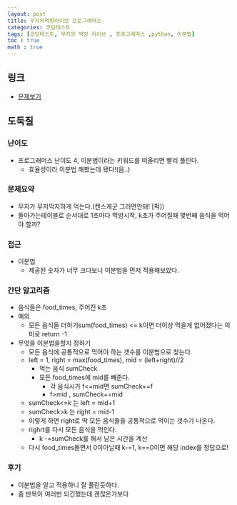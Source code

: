 ```yaml
---
layout: post
title: 무지의먹방라이브 프로그래머스
categories: 코딩테스트
tags: [코딩테스트, 무지의 먹방 라이브 , 프로그래머스 ,python, 이분법]
toc : true
math : true
---
```


## 링크
- [문제보기](https://programmers.co.kr/learn/courses/30/lessons/42891)


## 도둑질

### 난이도
- 프로그래머스 난이도 4, 이분법이라는 키워드를 떠올리면 빨리 풀린다.
  - 효율성이라 이분법 해봤는데 됐다!(음..)


### 문제요약
- 무지가 무지막지하게 먹는다.(켄스케군 그러면안돼! [퍽])
- 돌아가는테이블로 순서대로 1초마다 먹방시작, k초가 주어질때 몇번째 음식을 먹어야 할까?

### 접근
- 이분법
  - 제공된 숫자가 너무 크다보니 이분법을 먼저 적용해보았다.

### 간단 알고리즘
- 음식들은 food_times, 주어진 k초
- 예외
  - 모든 음식들 더하기sum(food_times) <= k이면 더이상 먹을게 없어졌다는 의미로 return -1
- 무엇을 이분법을할지 정하기
  - 모든 음식에 공통적으로 먹어야 하는 갯수를 이분법으로 찾는다.
  - left = 1, right = max(food_times), mid = (left+right)//2
    - 먹는 음식 sumCheck
    - 모든 food_times에 mid를 빼준다.
      - 각 음식시가 f<=mid면 sumCheck+=f
      - f>mid , sumCheck+=mid
  - sumCheck<=k 는 left = mid+1
  - sumCheck>k 는 right = mid-1
  - 이렇게 하면 right로 딱 모든 음식들을 공통적으로 먹이는 갯수가 나온다.
  - righrt를 다시 모든 음식을 먹인다.
    - k -=sumCheck를 해서 남은 시간을 계산
  - 다시 food_times돌면서 0이아닐때 k-=1, k==0이면 해당 index를 정답으로!

### 후기
- 이분법을 알고 적용하니 잘 풀린듯하다.
- 좀 반복이 여러번 되긴했는데 괜찮은가보다